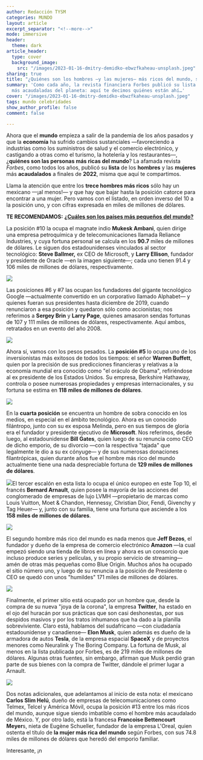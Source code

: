 ```yaml
---
author: Redacción TYSM
categories: MUNDO
layout: article
excerpt_separator: "<!--more-->"
mode: immersive
header:
  theme: dark
article_header:
  type: cover
  background_image:
    src: "/images/2023-01-16-dmitry-demidko-ebwzfkaheau-unsplash.jpeg"
sharing: true
title: "¿Quiénes son los hombres —y las mujeres— más ricos del mundo, según Forbes?"
summary: 'Como cada año, la revista financiera Forbes publicó su lista de las personas
  más acaudaladas del planeta: aquí te decimos quiénes están ahí…'
cover: "/images/2023-01-16-dmitry-demidko-ebwzfkaheau-unsplash.jpeg"
tags: mundo celebridades
show_author_profile: false
comment: false

---
```

Ahora que el **mundo** empieza a salir de la pandemia de los años pasados y que la **economía** ha sufrido cambios sustanciales —favoreciendo a industrias como los suministros de salud y el comercio electrónico, y castigando a otras como el turismo, la hotelería y los restaurantes—, ¿**quiénes son las personas más ricas del mundo**? La afamada revista _Forbes_, como todos los años, publicó su **lista** de los **hombres** y las **mujeres** más **acaudalados** a finales de **2022**, misma que aquí te compartimos.

Llama la atención que entre los **trece hombres más ricos** sólo hay un mexicano —¡al menos!— y que hay que bajar hasta la posición catorce para encontrar a una mujer. Pero vamos con el listado, en orden inverso del 10 a la posición uno, y con cifras expresada en miles de millones de dólares.

**TE RECOMENDAMOS:** [**¿Cuáles son los países más pequeños del mundo?**](https://blog.tonoysumariachi.com/mundo/2022/08/29/cuales-son-los-paises-mas-pequenos-del-mundo.html)

La posición #10 la ocupa el magnate indio **Mukesk Ambani**, quien dirige una empresa petroquímica y de telecomunicaciones llamada Reliance Industries, y cuya fortuna personal se calcula en los **90.7** miles de millones de dólares. Le siguen dos estadounidenses vinculados al sector tecnológico: **Steve Ballmer,** ex CEO de Microsoft, y **Larry Ellison**, fundador y presidente de Oracle —en la imagen siguiente—; cada uno tienen 91.4 y 106 miles de millones de dólares, respectivamente.

![](https://upload.wikimedia.org/wikipedia/commons/thumb/6/69/Larry_Ellison_2013_%289887589546%29.jpg/1024px-Larry_Ellison_2013_%289887589546%29.jpg)

Las posiciones #6 y #7 las ocupan los fundadores del gigante tecnológico Google —actualmente convertido en un corporativo llamado Alphabet— y quienes fueran sus presidentes hasta diciembre de 2019, cuando renunciaron a esa posición y quedaron sólo como accionistas; nos referimos a **Sergey Brin** y **Larry Page**, quienes amasaron sendas fortunas de  107 y 111 miles de millones de dólares, respectivamente. Aquí ambos, retratados en un evento del año 2008.

![](https://upload.wikimedia.org/wikipedia/commons/thumb/d/df/Schmidt-Brin-Page-20080520_%28cropped%29.jpg/941px-Schmidt-Brin-Page-20080520_%28cropped%29.jpg)

Ahora sí, vamos con los pesos pesados. La **posición #5** lo ocupa uno de los inversionistas más exitosos de todos los tiempos: el señor **Warren Buffett**, quien por la precisión de sus predicciones financieras y relativas a la economía mundial era conocido como "el oráculo de Obama", refiriéndose al ex presidente de los Estados Unidos. Su empresa, Berkshire Hathaway, controla o posee numerosas propiedades y empresas internacionales, y su fortuna se estima en **118 miles de millones de dólares**.

![](https://upload.wikimedia.org/wikipedia/commons/thumb/a/af/Warren_Buffett_at_the_2015_SelectUSA_Investment_Summit.jpg/903px-Warren_Buffett_at_the_2015_SelectUSA_Investment_Summit.jpg)

En la **cuarta posición** se encuentra un hombre de sobra conocido en los medios, en especial en el ámbito tecnológico. Ahora es un conocido filántropo, junto con su ex esposa Melinda, pero en sus tiempos de gloria era el fundador y presidente ejecutivo de **Microsoft**. Nos referimos, desde luego, al estadounidense **Bill Gates**, quien luego de su renuncia como CEO de dicho emporio, de su divorcio —con la respectiva "tajada" que legalmente le dio a su ex cónyuge— y de sus numerosas donaciones filantrópicas, quien durante años fue el hombre más rico del mundo actualmente tiene una nada despreciable fortuna de **129 miles de millones de dólares**.

![](https://upload.wikimedia.org/wikipedia/commons/thumb/e/e1/Bill_Gates%2C_WEF_2009_Davos.jpg/1024px-Bill_Gates%2C_WEF_2009_Davos.jpg)El tercer escalón en esta lista lo ocupa el único europeo en este Top 10, el francés **Bernard Arnault**, quien posee la mayoría de las acciones del conglomerado de empresas de lujo LVMH —propietario de marcas como Louis Vuitton, Moet & Chandon, Hennessy, Christian Dior, Fendi, Givenchy y Tag Heuer— y, junto con su familia, tiene una fortuna que asciende a los **158 miles de millones de dólares**.

![](https://upload.wikimedia.org/wikipedia/commons/thumb/b/bb/Bernard_Arnault_%283%29_-_2017.jpg/1024px-Bernard_Arnault_%283%29_-_2017.jpg)

El segundo hombre más rico del mundo es nada menos que **Jeff Bezos**, el fundador y dueño de la empresa de comercio electrónico **Amazon** —la cual empezó siendo una tienda de libros en línea y ahora es un consorcio que incluso produce series y películas, y su propio servicio de streaming— amén de otras más pequeñas como Blue Origin. Muchos años ha ocupado el sitio número uno, y luego de su renuncia a la posición de Presidente o CEO se quedó con unos "humildes" 171 miles de millones de dólares.

![](https://upload.wikimedia.org/wikipedia/commons/thumb/0/09/Jeff_Bezos_Unveils_Blue_Origin_Lunar_Lander.jpg/1024px-Jeff_Bezos_Unveils_Blue_Origin_Lunar_Lander.jpg)

Finalmente, el primer sitio está ocupado por un hombre que, desde la compra de su nueva "joya de la corona", la empresa **Twitter**, ha estado en el ojo del huracán por sus prácticas que son casi deshonestas, por sus despidos masivos y por los tratos inhumanos que ha dado a la planilla sobreviviente. Claro está, hablamos del sudafricano —con ciudadanía estadounidense y canadiense— **Elon Musk**, quien además es dueño de la armadora de autos **Tesla**, de la empresa espacial **SpaceX** y de proyectos menores como Neuralink y The Boring Company. La fortuna de Musk, al menos en la lista publicada por Forbes, es de 219 miles de millones de dólares. Algunas otras fuentes, sin embargo, afirman que Musk perdió gran parte de sus bienes con la compra de Twitter, dándole el primer lugar a Arnault.

![](https://upload.wikimedia.org/wikipedia/commons/thumb/3/34/Elon_Musk_Royal_Society_%28crop2%29.jpg/773px-Elon_Musk_Royal_Society_%28crop2%29.jpg)

Dos notas adicionales, que adelantamos al inicio de esta nota: el mexicano **Carlos Slim Helú**, dueño de empresas de telecomunicaciones como Telmex, Telcel y América Móvil, ocupa la posición #13 entre los más ricos del mundo, aunque sigue siendo imbatible como el hombre más acaudalado de México. Y, por otro lado, está la francesa **Francoise Bettencourt Meyer**s, nieta de Eugène Schueller, fundador de la empresa L'Oreal, quien ostenta el título de **la mujer más rica del mundo** según Forbes, con sus 74.8 miles de millones de dólares que heredó del emporio familiar.

Interesante, ¡n